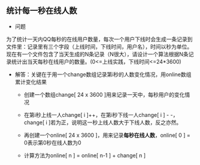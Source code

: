 ## 统计每一秒在线人数

- 问题

为了统计一天内QQ每秒的在线用户数量，每次一个用户下线时会生成一条记录到文件里：记录里有三个字段（上线时间，下线时间，用户名），时间以秒为单位。现在有一个文件包含了当天生成的N条记录（N很大），请设计一个算法根据N条记录统计出当天每秒在线用户的数量。(0<=上线实践，下线时间<=24*3600)

- 解答：关键在于用一个change数组记录第i秒的人数变化情况，用online数组累计变化结果
  - 创建一个数组change[ 24 x 3600 ]用来记录一天中，每秒用户的变化情况

  - 在第i秒上线一人change[ i ]++，在第i秒下线一人change[ i ] - -，change[ i ]若为正，说明这一秒上线人数大于下线人数，反之亦然。

  - 再创建一个online[ 24 x 3600 ]，用来记录**每秒在线人数**，online[ 0 ] = 0表示第0秒在线人数为0

  - 计算方法为online[ n ] = online[ n-1 ] + change[ n ]





